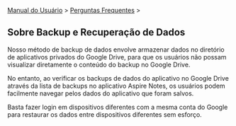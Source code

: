 [Manual do Usuário](/dragonnest/drawnote/manual/pt) > [Perguntas Frequentes](/dragonnest/drawnote/manual/pt/q_a) >

Sobre Backup e Recuperação de Dados
---
Nosso método de backup de dados envolve armazenar dados no diretório de aplicativos privados do Google Drive, para que os usuários não possam visualizar diretamente o conteúdo do backup no Google Drive.

No entanto, ao verificar os backups de dados do aplicativo no Google Drive através da lista de backups no aplicativo Aspire Notes, os usuários podem facilmente navegar pelos dados do aplicativo que foram salvos.

Basta fazer login em dispositivos diferentes com a mesma conta do Google para restaurar os dados entre dispositivos diferentes sem esforço.